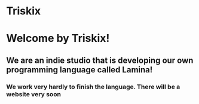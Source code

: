 # Triskix

# Welcome by Triskix!
## We are an indie studio that is developing our own programming language called Lamina!

### We work very hardly to finish the language. There will be a website very soon
